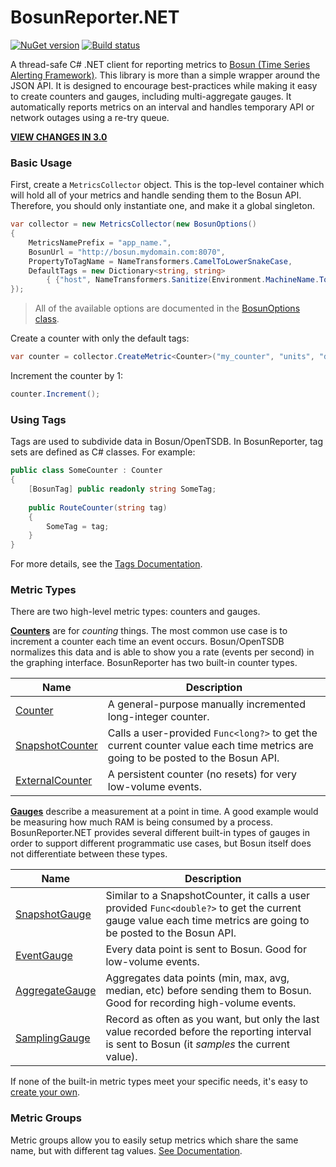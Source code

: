 # BosunReporter.NET

[![NuGet version](https://badge.fury.io/nu/BosunReporter.svg)](http://badge.fury.io/nu/BosunReporter)
[![Build status](https://ci.appveyor.com/api/projects/status/yt8nl66ha598jbr7/branch/master?svg=true)](https://ci.appveyor.com/project/bretcope/bosunreporter-net/branch/master)

A thread-safe C# .NET client for reporting metrics to [Bosun (Time Series Alerting Framework)](http://bosun.org). This library is more than a simple wrapper around the JSON API. It is designed to encourage best-practices while making it easy to create counters and gauges, including multi-aggregate gauges. It automatically reports metrics on an interval and handles temporary API or network outages using a re-try queue.

__[VIEW CHANGES IN 3.0](https://github.com/bretcope/BosunReporter.NET/blob/master/docs/ReleaseNotes.md)__

### Basic Usage

First, create a `MetricsCollector` object. This is the top-level container which will hold all of your metrics and handle sending them to the Bosun API. Therefore, you should only instantiate one, and make it a global singleton.

```csharp
var collector = new MetricsCollector(new BosunOptions()
{
	MetricsNamePrefix = "app_name.",
	BosunUrl = "http://bosun.mydomain.com:8070",
	PropertyToTagName = NameTransformers.CamelToLowerSnakeCase,
	DefaultTags = new Dictionary<string, string> 
		{ {"host", NameTransformers.Sanitize(Environment.MachineName.ToLower())} }
});
```

> All of the available options are documented in the [BosunOptions class](https://github.com/bretcope/BosunReporter.NET/blob/master/BosunReporter/BosunOptions.cs).

Create a counter with only the default tags:

```csharp
var counter = collector.CreateMetric<Counter>("my_counter", "units", "description");
```

Increment the counter by 1:

```csharp
counter.Increment();
```

### Using Tags

Tags are used to subdivide data in Bosun/OpenTSDB. In BosunReporter, tag sets are defined as C# classes. For example:

```csharp
public class SomeCounter : Counter
{
	[BosunTag] public readonly string SomeTag;
	
	public RouteCounter(string tag)
	{
		SomeTag = tag;
	}
}
```

For more details, see the [Tags Documentation](https://github.com/bretcope/BosunReporter.NET/blob/master/docs/Tags.md).

### Metric Types

There are two high-level metric types: counters and gauges.

__[Counters](https://github.com/bretcope/BosunReporter.NET/blob/master/docs/MetricTypes.md#counters)__ are for _counting_ things. The most common use case is to increment a counter each time an event occurs. Bosun/OpenTSDB normalizes this data and is able to show you a rate (events per second) in the graphing interface. BosunReporter has two built-in counter types.

| Name                                     | Description                              |
| ---------------------------------------- | ---------------------------------------- |
| [Counter](https://github.com/bretcope/BosunReporter.NET/blob/master/docs/MetricTypes.md#counter) | A general-purpose manually incremented long-integer counter. |
| [SnapshotCounter](https://github.com/bretcope/BosunReporter.NET/blob/master/docs/MetricTypes.md#snapshotcounter) | Calls a user-provided `Func<long?>` to get the current counter value each time metrics are going to be posted to the Bosun API. |
| [ExternalCounter](https://github.com/bretcope/BosunReporter.NET/blob/master/docs/MetricTypes.md#externalcounter) | A persistent counter (no resets) for very low-volume events. |

__[Gauges](https://github.com/bretcope/BosunReporter.NET/blob/master/docs/MetricTypes.md#gauges)__ describe a measurement at a point in time. A good example would be measuring how much RAM is being consumed by a process. BosunReporter.NET provides several different built-in types of gauges in order to support different programmatic use cases, but Bosun itself does not differentiate between these types.

| Name                                     | Description                              |
| ---------------------------------------- | ---------------------------------------- |
| [SnapshotGauge](https://github.com/bretcope/BosunReporter.NET/blob/master/docs/MetricTypes.md#snapshotgauge) | Similar to a SnapshotCounter, it calls a user provided `Func<double?>` to get the current gauge value each time metrics are going to be posted to the Bosun API. |
| [EventGauge](https://github.com/bretcope/BosunReporter.NET/blob/master/docs/MetricTypes.md#eventgauge) | Every data point is sent to Bosun. Good for low-volume events. |
| [AggregateGauge](https://github.com/bretcope/BosunReporter.NET/blob/master/docs/MetricTypes.md#aggregategauge) | Aggregates data points (min, max, avg, median, etc) before sending them to Bosun. Good for recording high-volume events. |
| [SamplingGauge](https://github.com/bretcope/BosunReporter.NET/blob/master/docs/MetricTypes.md#samplinggauge) | Record as often as you want, but only the last value recorded before the reporting interval is sent to Bosun (it _samples_ the current value). |

If none of the built-in metric types meet your specific needs, it's easy to [create your own](https://github.com/bretcope/BosunReporter.NET/blob/master/docs/MetricTypes.md#create-your-own).

### Metric Groups

Metric groups allow you to easily setup metrics which share the same name, but with different tag values. [See Documentation](https://github.com/bretcope/BosunReporter.NET/blob/master/docs/MetricGroup.md).
